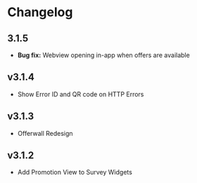 # Changelog

## 3.1.5
- **Bug fix:** Webview opening in-app when offers are available

## v3.1.4
- Show Error ID and QR code on HTTP Errors

## v3.1.3
- Offerwall Redesign  

## v3.1.2
- Add Promotion View to Survey Widgets
